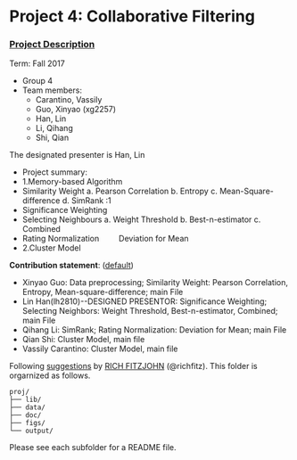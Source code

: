 # Project 4: Collaborative Filtering

### [Project Description](doc/project4_desc.md)

Term: Fall 2017

+ Group 4
+ Team members:
	+ Carantino, Vassily
	+ Guo, Xinyao (xg2257)
	+ Han, Lin
	+ Li, Qihang
	+ Shi, Qian
	
The designated presenter is Han, Lin
+ Project summary: 
+ 1.Memory-based Algorithm
+ Similarity Weight
           a. Pearson Correlation
           b. Entropy
           c. Mean-Square-difference
           d. SimRank :1
+ Significance Weighting
+ Selecting Neighbours
           a. Weight Threshold
           b. Best-n-estimator
           c. Combined
+ Rating Normalization
           Deviation for Mean
+ 2.Cluster Model

	
**Contribution statement**: ([default](doc/a_note_on_contributions.md))
+ Xinyao Guo: Data preprocessing; Similarity Weight: Pearson Correlation, Entropy, Mean-square-difference; main File
+ Lin Han(lh2810)--DESIGNED PRESENTOR: Significance Weighting; Selecting Neighbors: Weight Threshold, Best-n-estimator, Combined; main File
+ Qihang Li: SimRank; Rating Normalization: Deviation for Mean; main File
+ Qian Shi: Cluster Model, main file
+ Vassily Carantino: Cluster Model, main file

Following [suggestions](http://nicercode.github.io/blog/2013-04-05-projects/) by [RICH FITZJOHN](http://nicercode.github.io/about/#Team) (@richfitz). This folder is orgarnized as follows.

```
proj/
├── lib/
├── data/
├── doc/
├── figs/
└── output/
```

Please see each subfolder for a README file.
